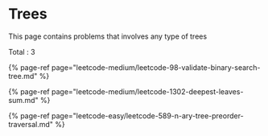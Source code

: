 # Trees

This page contains problems that involves any type of trees

Total : 3

{% page-ref page="leetcode-medium/leetcode-98-validate-binary-search-tree.md" %}

{% page-ref page="leetcode-medium/leetcode-1302-deepest-leaves-sum.md" %}

{% page-ref page="leetcode-easy/leetcode-589-n-ary-tree-preorder-traversal.md" %}



